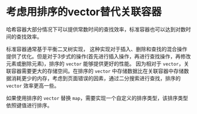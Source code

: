 # 考虑用排序的vector替代关联容器

哈希容器大部分情况下可以提供常数时间的查找效率，标准容器也可以达到对数时间的查找效率。

标准容器通常基于平衡二叉树实现， 这种实现对于插入、删除和查找的混合操作提供了优化。但是对于3步式的操作(首先进行插入操作，再进行查找操作，再修改元素或删除元素)，排序的 `vector` 能够提供更好的性能。
因为相对于 `vector`，关联容器需要更大的存储空间。在排序的 `vector` 中存储数据比在关联容器中存储数据消耗更少的内存，考虑到页面错误的因素，通过二分搜索进行查找，排序的 `vector` 效率更高一些。

如果使用排序的 `vector` 替换 `map`，需要实现一个自定义的排序类型，该排序类型依照键值进行排序。  


